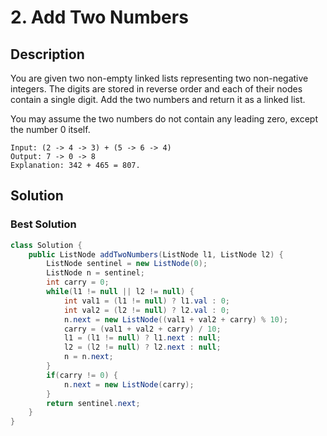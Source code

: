 # 2. Add Two Numbers
## Description

You are given two non-empty linked lists representing two non-negative integers. The digits are stored in reverse order and each of their nodes contain a single digit. Add the two numbers and return it as a linked list.

You may assume the two numbers do not contain any leading zero, except the number 0 itself.

```
Input: (2 -> 4 -> 3) + (5 -> 6 -> 4)
Output: 7 -> 0 -> 8
Explanation: 342 + 465 = 807.
```

## Solution
### Best Solution
```java
class Solution {
    public ListNode addTwoNumbers(ListNode l1, ListNode l2) {
        ListNode sentinel = new ListNode(0);
        ListNode n = sentinel;
        int carry = 0;
        while(l1 != null || l2 != null) {
            int val1 = (l1 != null) ? l1.val : 0;
            int val2 = (l2 != null) ? l2.val : 0;
            n.next = new ListNode((val1 + val2 + carry) % 10);
            carry = (val1 + val2 + carry) / 10;
            l1 = (l1 != null) ? l1.next : null;
            l2 = (l2 != null) ? l2.next : null;
            n = n.next;
        }
        if(carry != 0) {
            n.next = new ListNode(carry);
        }
        return sentinel.next;
    }
}
```


